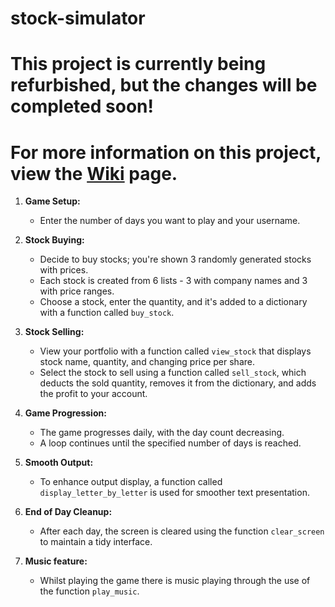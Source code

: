 # stock-simulator

# This project is currently being refurbished, but the changes will be completed soon! 
# For more information on this project, view the [Wiki](https://github.com/goblin101-co/stock-simulator/wiki) page.

1. **Game Setup:**
   - Enter the number of days you want to play and your username.

2. **Stock Buying:**
   - Decide to buy stocks; you're shown 3 randomly generated stocks with prices.
   - Each stock is created from 6 lists - 3 with company names and 3 with price ranges.
   - Choose a stock, enter the quantity, and it's added to a dictionary with a function called `buy_stock`.

3. **Stock Selling:**
   - View your portfolio with a function called `view_stock` that displays stock name, quantity, and changing price per share.
   - Select the stock to sell using a function called `sell_stock`, which deducts the sold quantity, removes it from the dictionary, and adds the profit to your account.

4. **Game Progression:**
   - The game progresses daily, with the day count decreasing.
   - A loop continues until the specified number of days is reached.

5. **Smooth Output:**
   - To enhance output display, a function called `display_letter_by_letter` is used for smoother text presentation.

6. **End of Day Cleanup:**
   - After each day, the screen is cleared using the function `clear_screen` to maintain a tidy interface.
7. **Music feature:**
   - Whilst playing the game there is music playing through the use of the function `play_music`.
